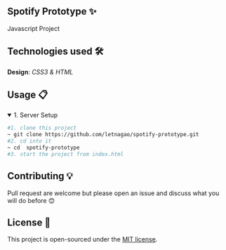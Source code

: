 ## Spotify Prototype ✨
Javascript Project

## Technologies used 🛠️
**Design**: *CSS3 & HTML*<br />

## Usage 📋
<details open>
<summary>1. Server Setup</summary>

```bash
#1. clone this project
~ git clone https://github.com/letnagao/spotify-prototype.git
#2. cd into it
~ cd  spotify-prototype
#3. start the project from index.html
```
</details>

## Contributing 💡
Pull request are welcome but please open an issue and discuss what you will do before 😊

## License 📄
This project is open-sourced under the [MIT license](https://opensource.org/licenses/MIT).
